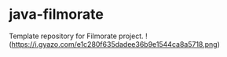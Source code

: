 # java-filmorate
Template repository for Filmorate project.
!(https://i.gyazo.com/e1c280f635dadee36b9e1544ca8a5718.png)

